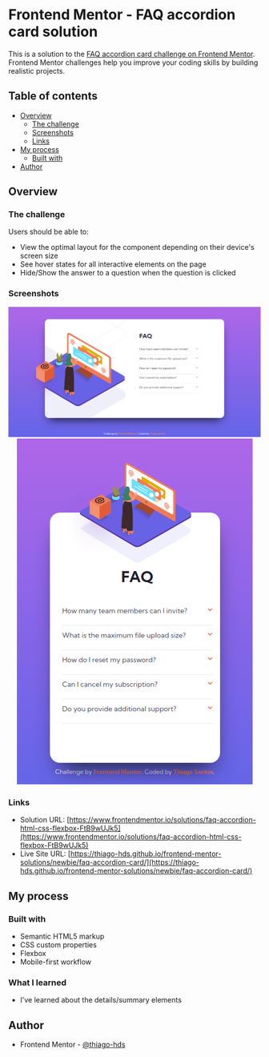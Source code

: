 # Frontend Mentor - FAQ accordion card solution

This is a solution to the [FAQ accordion card challenge on Frontend Mentor](https://www.frontendmentor.io/challenges/faq-accordion-card-XlyjD0Oam). Frontend Mentor challenges help you improve your coding skills by building realistic projects.

## Table of contents

-   [Overview](#overview)
    -   [The challenge](#the-challenge)
    -   [Screenshots](#screenshots)
    -   [Links](#links)
-   [My process](#my-process)
    -   [Built with](#built-with)
-   [Author](#author)

## Overview

### The challenge

Users should be able to:

-   View the optimal layout for the component depending on their device's screen size
-   See hover states for all interactive elements on the page
-   Hide/Show the answer to a question when the question is clicked

### Screenshots

<p align="center">
  <img src="./screenshots/screenshot1.png">
  <img src="./screenshots/screenshot2.png">
</p>

### Links

-   Solution URL: [https://www.frontendmentor.io/solutions/faq-accordion-html-css-flexbox-FtB9wUJk5](https://www.frontendmentor.io/solutions/faq-accordion-html-css-flexbox-FtB9wUJk5)
-   Live Site URL: [https://thiago-hds.github.io/frontend-mentor-solutions/newbie/faq-accordion-card/](https://thiago-hds.github.io/frontend-mentor-solutions/newbie/faq-accordion-card/)

## My process

### Built with

-   Semantic HTML5 markup
-   CSS custom properties
-   Flexbox
-   Mobile-first workflow

### What I learned

-   I've learned about the details/summary elements

## Author

-   Frontend Mentor - [@thiago-hds](https://www.frontendmentor.io/profile/thiago-hds)
